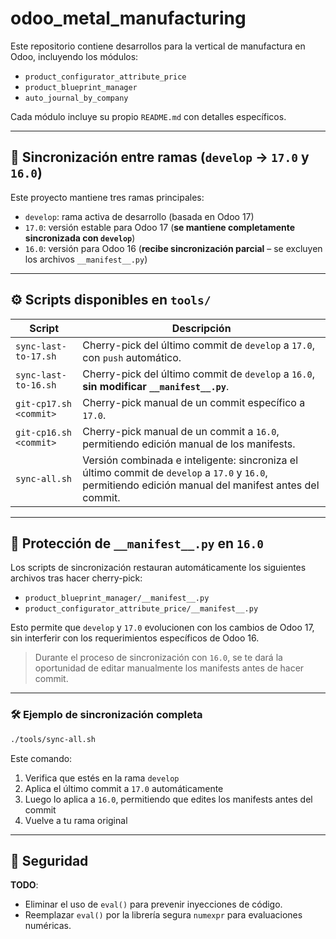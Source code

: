 # odoo_metal_manufacturing

Este repositorio contiene desarrollos para la vertical de manufactura en Odoo, incluyendo los módulos:

- `product_configurator_attribute_price`
- `product_blueprint_manager`
- `auto_journal_by_company`

Cada módulo incluye su propio `README.md` con detalles específicos.

---

## 🔄 Sincronización entre ramas (`develop` → `17.0` y `16.0`)

Este proyecto mantiene tres ramas principales:

- `develop`: rama activa de desarrollo (basada en Odoo 17)
- `17.0`: versión estable para Odoo 17 (**se mantiene completamente sincronizada con `develop`**)
- `16.0`: versión para Odoo 16 (**recibe sincronización parcial** – se excluyen los archivos `__manifest__.py`)

---

## ⚙️ Scripts disponibles en `tools/`

| Script                       | Descripción                                                                                 |
|-----------------------------|---------------------------------------------------------------------------------------------|
| `sync-last-to-17.sh`        | Cherry-pick del último commit de `develop` a `17.0`, con `push` automático.                |
| `sync-last-to-16.sh`        | Cherry-pick del último commit de `develop` a `16.0`, **sin modificar `__manifest__.py`**. |
| `git-cp17.sh <commit>`      | Cherry-pick manual de un commit específico a `17.0`.                                        |
| `git-cp16.sh <commit>`      | Cherry-pick manual de un commit a `16.0`, permitiendo edición manual de los manifests.     |
| `sync-all.sh`               | Versión combinada e inteligente: sincroniza el último commit de `develop` a `17.0` y `16.0`, permitiendo edición manual del manifest antes del commit. |

---

## 🔐 Protección de `__manifest__.py` en `16.0`

Los scripts de sincronización restauran automáticamente los siguientes archivos tras hacer cherry-pick:

- `product_blueprint_manager/__manifest__.py`
- `product_configurator_attribute_price/__manifest__.py`

Esto permite que `develop` y `17.0` evolucionen con los cambios de Odoo 17, sin interferir con los requerimientos específicos de Odoo 16.

> Durante el proceso de sincronización con `16.0`, se te dará la oportunidad de editar manualmente los manifests antes de hacer commit.

---

### 🛠️ Ejemplo de sincronización completa

```bash
./tools/sync-all.sh
```

Este comando:

1. Verifica que estés en la rama `develop`
2. Aplica el último commit a `17.0` automáticamente
3. Luego lo aplica a `16.0`, permitiendo que edites los manifests antes del commit
4. Vuelve a tu rama original

---

## 🚨 Seguridad

**TODO**:
- Eliminar el uso de `eval()` para prevenir inyecciones de código.
- Reemplazar `eval()` por la librería segura `numexpr` para evaluaciones numéricas.

